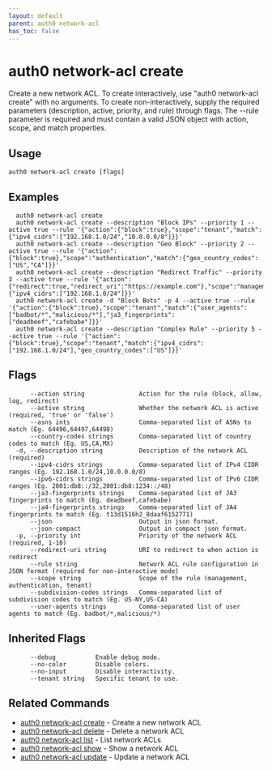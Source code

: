 ```yaml
---
layout: default
parent: auth0 network-acl
has_toc: false
---
```

# auth0 network-acl create

Create a new network ACL.
To create interactively, use "auth0 network-acl create" with no arguments.
To create non-interactively, supply the required parameters (description, active, priority, and rule) through flags.
The --rule parameter is required and must contain a valid JSON object with action, scope, and match properties.

## Usage
```
auth0 network-acl create [flags]
```

## Examples

```
  auth0 network-acl create
  auth0 network-acl create --description "Block IPs" --priority 1 --active true --rule '{"action":{"block":true},"scope":"tenant","match":{"ipv4_cidrs":["192.168.1.0/24","10.0.0.0/8"]}}'
  auth0 network-acl create --description "Geo Block" --priority 2 --active true --rule '{"action":{"block":true},"scope":"authentication","match":{"geo_country_codes":["US","CA"]}}'
  auth0 network-acl create --description "Redirect Traffic" --priority 3 --active true --rule '{"action":{"redirect":true,"redirect_uri":"https://example.com"},"scope":"management","match":{"ipv4_cidrs":["192.168.1.0/24"]}}'
  auth0 network-acl create -d "Block Bots" -p 4 --active true --rule '{"action":{"block":true},"scope":"tenant","match":{"user_agents":["badbot/*","malicious/*"],"ja3_fingerprints":["deadbeef","cafebabe"]}}'
  auth0 network-acl create --description "Complex Rule" --priority 5 --active true --rule '{"action":{"block":true},"scope":"tenant","match":{"ipv4_cidrs":["192.168.1.0/24"],"geo_country_codes":["US"]}}'
```


## Flags

```
      --action string               Action for the rule (block, allow, log, redirect)
      --active string               Whether the network ACL is active (required, 'true' or 'false')
      --asns ints                   Comma-separated list of ASNs to match (Eg. 64496,64497,64498)
      --country-codes strings       Comma-separated list of country codes to match (Eg. US,CA,MX)
  -d, --description string          Description of the network ACL (required)
      --ipv4-cidrs strings          Comma-separated list of IPv4 CIDR ranges (Eg. 192.168.1.0/24,10.0.0.0/8)
      --ipv6-cidrs strings          Comma-separated list of IPv6 CIDR ranges (Eg. 2001:db8::/32,2001:db8:1234::/48)
      --ja3-fingerprints strings    Comma-separated list of JA3 fingerprints to match (Eg. deadbeef,cafebabe)
      --ja4-fingerprints strings    Comma-separated list of JA4 fingerprints to match (Eg. t13d1516h2_8daaf6152771)
      --json                        Output in json format.
      --json-compact                Output in compact json format.
  -p, --priority int                Priority of the network ACL (required, 1-10)
      --redirect-uri string         URI to redirect to when action is redirect
      --rule string                 Network ACL rule configuration in JSON format (required for non-interactive mode)
      --scope string                Scope of the rule (management, authentication, tenant)
      --subdivision-codes strings   Comma-separated list of subdivision codes to match (Eg. US-NY,US-CA)
      --user-agents strings         Comma-separated list of user agents to match (Eg. badbot/*,malicious/*)
```


## Inherited Flags

```
      --debug           Enable debug mode.
      --no-color        Disable colors.
      --no-input        Disable interactivity.
      --tenant string   Specific tenant to use.
```


## Related Commands

- [auth0 network-acl create](auth0_network-acl_create.md) - Create a new network ACL
- [auth0 network-acl delete](auth0_network-acl_delete.md) - Delete a network ACL
- [auth0 network-acl list](auth0_network-acl_list.md) - List network ACLs
- [auth0 network-acl show](auth0_network-acl_show.md) - Show a network ACL
- [auth0 network-acl update](auth0_network-acl_update.md) - Update a network ACL


